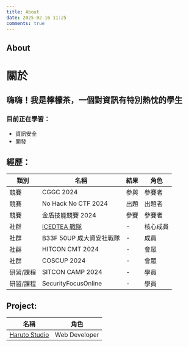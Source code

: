 ```yaml
---
title: About
date: 2025-02-16 11:25
comments: true
---
```

## About

# 關於

## 嗨嗨！我是檸檬茶，一個對資訊有特別熱忱的學生

### 目前正在學習：
- 資訊安全
- 開發

## 經歷：

| 類別  | 名稱 | 結果 | 角色 |
|------|------|------|------|
| 競賽 | CGGC 2024 | 參與 | 參賽者 |
| 競賽 | No Hack No CTF 2024 | 出題 | 出題者 |
| 競賽 | 金盾技能競賽 2024 | 參賽 | 參賽者 |
| 社群 | [ICEDTEA 戰隊](https://ctftime.org/team/303514) | - | 核心成員 |
| 社群 | B33F 50UP 成大資安社戰隊 | - | 成員 |
| 社群 | HITCON CMT 2024 | - | 會眾 |
| 社群 | COSCUP 2024 | - | 會眾 |
| 研習/課程 | SITCON CAMP 2024 | - | 學員 |
| 研習/課程 | SecurityFocusOnline | - | 學員 |

## Project:

| 名稱 | 角色 |
|------|------|
| [Haruto Studio](https://harutoo.com/) | Web Developer |

